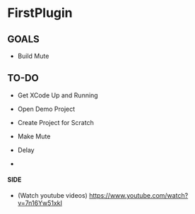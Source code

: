 # FirstPlugin

## GOALS

- Build Mute

## TO-DO

- Get XCode Up and Running

- Open Demo Project

- Create Project for Scratch 

- Make Mute

- Delay

- 

#### SIDE
- (Watch youtube videos) https://www.youtube.com/watch?v=7n16Yw51xkI

